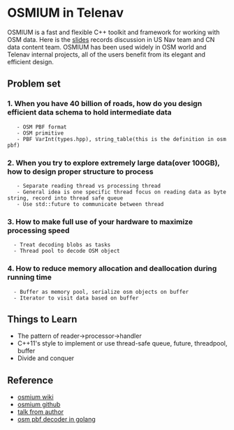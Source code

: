 # OSMIUM in Telenav    

OSMIUM is a fast and flexible C++ toolkit and framework for working with OSM data.
Here is the [slides](./resource/slides/osmium_20181201.pptx) records discussion in US Nav team and CN data content team.
OSMIUM has been used widely in OSM world and Telenav internal projects, all of the users benefit from its elegant and efficient design.

## Problem set

### 1. When you have 40 billion of roads, how do you design efficient data schema to hold intermediate data
 
       - OSM PBF format
       - OSM primitive
       - PBF VarInt(types.hpp), string_table(this is the definition in osm pbf)
 

### 2. When you try to explore extremely large data(over 100GB), how to design proper structure to process

       - Separate reading thread vs processing thread
       - General idea is one specific thread focus on reading data as byte string, record into thread safe queue
       - Use std::future to communicate between thread
 

### 3. How to make full use of your hardware to maximize processing speed

      - Treat decoding blobs as tasks
      - Thread pool to decode OSM object
 

### 4. How to reduce memory allocation and deallocation during running time

      - Buffer as memory pool, serialize osm objects on buffer
      - Iterator to visit data based on buffer



## Things to Learn
- The pattern of reader->processor->handler
- C++11's style to implement or use thread-safe queue, future, threadpool, buffer
- Divide and conquer



## Reference
- [osmium wiki](https://wiki.openstreetmap.org/wiki/Osmium)
- [osmium github](https://github.com/osmcode/libosmium)
- [talk from author](./resource/slides/Osmium-to-the-Rescue.pdf)
- [osm pbf decoder in golang](./doc/pbf_golang.md)
